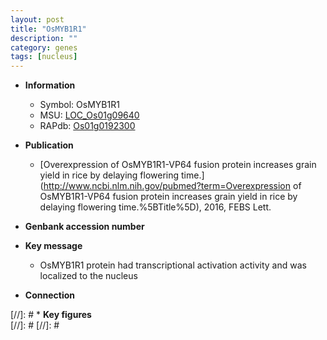 ```yaml
---
layout: post
title: "OsMYB1R1"
description: ""
category: genes
tags: [nucleus]
---
```


* **Information**  
    + Symbol: OsMYB1R1  
    + MSU: [LOC_Os01g09640](http://rice.plantbiology.msu.edu/cgi-bin/ORF_infopage.cgi?orf=LOC_Os01g09640)  
    + RAPdb: [Os01g0192300](http://rapdb.dna.affrc.go.jp/viewer/gbrowse_details/irgsp1?name=Os01g0192300)  

* **Publication**  
    + [Overexpression of OsMYB1R1-VP64 fusion protein increases grain yield in rice by delaying flowering time.](http://www.ncbi.nlm.nih.gov/pubmed?term=Overexpression of OsMYB1R1-VP64 fusion protein increases grain yield in rice by delaying flowering time.%5BTitle%5D), 2016, FEBS Lett.

* **Genbank accession number**  

* **Key message**  
    + OsMYB1R1 protein had transcriptional activation activity and was localized to the nucleus

* **Connection**  

[//]: # * **Key figures**  
[//]: # 
[//]: # 

